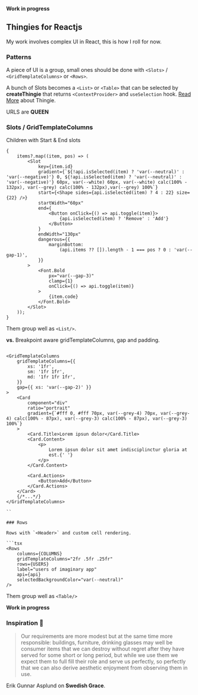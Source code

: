 **Work in progress**

## Thingies for Reactjs

My work involves complex UI in React, this is how I roll for now.

### Patterns

A piece of UI is a group, small ones should be done with `<Slots>` / `<GridTemplateColumns>` or `<Rows>`.

A bunch of Slots becomes a `<List>` or `<Table>` that can be selected by **createThingie** that returns `<ContextProvider>` and `useSelection` hook. [Read More](/src/Thingie/Readme.md) about Thingie.

URLS are **QUEEN**

### Slots / GridTemplateColumns

Children with Start & End slots

```tsx
{
    items?.map((item, pos) => (
        <Slot
            key={item.id}
            gradient={`${!api.isSelected(item) ? 'var(--neutral)' : 'var(--negative)'} 0, ${!api.isSelected(item) ? 'var(--neutral)' : 'var(--negative)'} 60px, var(--white) 60px, var(--white) calc(100% - 132px), var(--grey) calc(100% - 132px),var(--grey) 100%`}
            start={<Shape sides={api.isSelected(item) ? 4 : 22} size={22} />}
            startWidth="60px"
            end={
                <Button onClick={() => api.toggle(item)}>
                    {api.isSelected(item) ? 'Remove' : 'Add'}
                </Button>
            }
            endWidth="130px"
            dangerous={{
                marginBottom:
                    (api.items ?? []).length - 1 === pos ? 0 : 'var(--gap-1)',
            }}
        >
            <Font.Bold
                px="var(--gap-3)"
                clamp={1}
                onClick={() => api.toggle(item)}
            >
                {item.code}
            </Font.Bold>
        </Slot>
    ));
}
```

Them group well as `<List/>`.

**vs.** Breakpoint aware gridTemplateColumns, gap and padding.

````tsx

<GridTemplateColumns
    gridTemplateColumns={{
        xs: '1fr',
        sm: '1fr 1fr',
        md: '1fr 1fr 1fr',
    }}
    gap={{ xs: 'var(--gap-2)' }}
>
    <Card
        component="div"
        ratio="portrait"
        gradient={`#fff 0, #fff 70px, var(--grey-4) 70px, var(--grey-4) calc(100% - 87px), var(--grey-3) calc(100% - 87px), var(--grey-3) 100%`}
    >
        <Card.Title>Lorem ipsun dolor</Card.Title>
        <Card.Content>
            <p>
                Lorem ipsun dolor sit amet indisciplinctur gloria at
                est.{' '}
            </p>
        </Card.Content>

        <Card.Actions>
            <Button>Add</Button>
        </Card.Actions>
    </Card>
    {/*...*/}
</GridTemplateColumns>

``

### Rows

Rows with `<Header>` and custom cell rendering.

```tsx
<Rows
    columns={COLUMNS}
    gridTemplateColumns="2fr .5fr .25fr"
    rows={USERS}
    label="users of imaginary app"
    api={api}
    selectedBackgroundColor="var(--neutral)"
/>
````

Them group well as `<Table/>`

**Work in progress**

### Inspiration 💐

> Our requirements are more modest but at the same time more responsible:
> buildings, furniture, drinking glasses may well be consumer items that
> we can destroy without regret after they have served for some short or
> long period, but while we use them we expect them to full fill their role and serve us perfectly, so perfectly that we can also derive aesthetic
> enjoyment from observing them in use.

Erik Gunnar Asplund on **Swedish Grace**.
